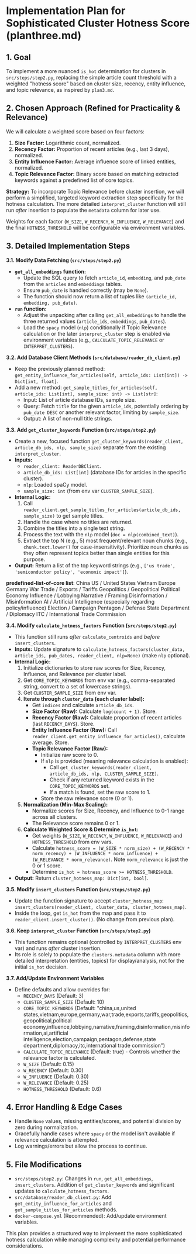 # Implementation Plan for Sophisticated Cluster Hotness Score (planthree.md)

## 1. Goal

To implement a more nuanced `is_hot` determination for clusters in `src/steps/step2.py`, replacing the simple article count threshold with a weighted "hotness score" based on cluster size, recency, entity influence, and topic relevance, as inspired by `plan3.md`.

## 2. Chosen Approach (Refined for Practicality & Relevance)

We will calculate a weighted score based on four factors:

1.  **Size Factor:** Logarithmic count, normalized.
2.  **Recency Factor:** Proportion of recent articles (e.g., last 3 days), normalized.
3.  **Entity Influence Factor:** Average influence score of linked entities, normalized.
4.  **Topic Relevance Factor:** Binary score based on matching extracted keywords against a predefined list of core topics.

**Strategy:** To incorporate Topic Relevance before cluster insertion, we will perform a simplified, targeted keyword extraction step specifically for the hotness calculation. The more detailed `interpret_cluster` function will still run _after_ insertion to populate the `metadata` column for later use.

Weights for each factor (`W_SIZE`, `W_RECENCY`, `W_INFLUENCE`, `W_RELEVANCE`) and the final `HOTNESS_THRESHOLD` will be configurable via environment variables.

## 3. Detailed Implementation Steps

**3.1. Modify Data Fetching (`src/steps/step2.py`)**

- **`get_all_embeddings` function:**
  - Update the SQL query to fetch `article_id`, `embedding`, and `pub_date` from the `articles` and `embeddings` tables.
  - Ensure `pub_date` is handled correctly (may be `None`).
  - The function should now return a list of tuples like `(article_id, embedding, pub_date)`.
- **`run` function:**
  - Adjust the unpacking after calling `get_all_embeddings` to handle the three returned values (`article_ids`, `embeddings`, `pub_dates`).
  - Load the `spacy` model (`nlp`) conditionally if Topic Relevance calculation or the later `interpret_cluster` step is enabled via environment variables (e.g., `CALCULATE_TOPIC_RELEVANCE` or `INTERPRET_CLUSTERS`).

**3.2. Add Database Client Methods (`src/database/reader_db_client.py`)**

- Keep the previously planned method: `get_entity_influence_for_articles(self, article_ids: List[int]) -> Dict[int, float]`.
- Add a new method: `get_sample_titles_for_articles(self, article_ids: List[int], sample_size: int) -> List[str]`:
  - Input: List of article database IDs, sample size.
  - Query: Fetch `title` for the given `article_ids`, potentially ordering by `pub_date DESC` or another relevant factor, limiting by `sample_size`.
  - Output: A list of non-null title strings.

**3.3. Add `get_cluster_keywords` Function (`src/steps/step2.py`)**

- Create a new, focused function `get_cluster_keywords(reader_client, article_db_ids, nlp, sample_size)` separate from the existing `interpret_cluster`.
- **Inputs:**
  - `reader_client: ReaderDBClient`.
  - `article_db_ids: List[int]` (database IDs for articles in the specific cluster).
  - `nlp`: Loaded spaCy model.
  - `sample_size: int` (from env var `CLUSTER_SAMPLE_SIZE`).
- **Internal Logic:**
  1. Call `reader_client.get_sample_titles_for_articles(article_db_ids, sample_size)` to get sample titles.
  2. Handle the case where no titles are returned.
  3. Combine the titles into a single text string.
  4. Process the text with the `nlp` model (`doc = nlp(combined_text)`).
  5. Extract the top N (e.g., 5) most frequent/relevant noun chunks (e.g., `chunk.text.lower()` for case-insensitivity). Prioritize noun chunks as they often represent topics better than single entities for this purpose.
- **Output:** Return a list of the top keyword strings (e.g., `['us trade', 'semiconductor policy', 'economic impact']`).

**predefined-list-of-core list**:
China
US / United States
Vietnam
Europe
Germany
War
Trade / Exports / Tariffs
Geopolitics / Geopolitical
Political Economy
Influence / Lobbying
Narrative / Framing
Disinformation / Misinformation
AI / Artificial Intelligence (especially regarding policy/influence)
Election / Campaign
Pentagon / Defense
State Department / Diplomacy
ITC / International Trade Commission

**3.4. Modify `calculate_hotness_factors` Function (`src/steps/step2.py`)**

- This function still runs _after_ `calculate_centroids` and _before_ `insert_clusters`.
- **Inputs:** Update signature to `calculate_hotness_factors(cluster_data, article_ids, pub_dates, reader_client, nlp=None)` (make `nlp` optional).
- **Internal Logic:**
  1. Initialize dictionaries to store raw scores for Size, Recency, Influence, and Relevance per cluster label.
  2. Get `CORE_TOPIC_KEYWORDS` from env var (e.g., comma-separated string, convert to a set of lowercase strings).
  3. Get `CLUSTER_SAMPLE_SIZE` from env var.
  4. **Iterate through `cluster_data` (each cluster label):**
     - Get `indices` and calculate `article_db_ids`.
     - **Size Factor (Raw):** Calculate `log(count + 1)`. Store.
     - **Recency Factor (Raw):** Calculate proportion of recent articles (last `RECENCY_DAYS`). Store.
     - **Entity Influence Factor (Raw):** Call `reader_client.get_entity_influence_for_articles()`, calculate average. Store.
     - **Topic Relevance Factor (Raw):**
       - Initialize raw score to 0.
       - If `nlp` is provided (meaning relevance calculation is enabled):
         - Call `get_cluster_keywords(reader_client, article_db_ids, nlp, CLUSTER_SAMPLE_SIZE)`.
         - Check if any returned keyword exists in the `CORE_TOPIC_KEYWORDS` set.
         - If a match is found, set the raw score to 1.
       - Store the raw relevance score (0 or 1).
  5. **Normalization (Min-Max Scaling):**
     - Normalize scores for Size, Recency, and Influence to 0-1 range across all clusters.
     - The Relevance score remains 0 or 1.
  6. **Calculate Weighted Score & Determine `is_hot`:**
     - Get weights (`W_SIZE`, `W_RECENCY`, `W_INFLUENCE`, `W_RELEVANCE`) and `HOTNESS_THRESHOLD` from env vars.
     - Calculate `hotness_score = (W_SIZE * norm_size) + (W_RECENCY * norm_recency) + (W_INFLUENCE * norm_influence) + (W_RELEVANCE * norm_relevance)`. Note `norm_relevance` is just the 0 or 1 score.
     - Determine `is_hot = hotness_score >= HOTNESS_THRESHOLD`.
- **Output:** Return `cluster_hotness_map: Dict[int, bool]`.

**3.5. Modify `insert_clusters` Function (`src/steps/step2.py`)**

- Update the function signature to accept `cluster_hotness_map`: `insert_clusters(reader_client, cluster_data, cluster_hotness_map)`.
- Inside the loop, get `is_hot` from the map and pass it to `reader_client.insert_cluster()`. (No change from previous plan).

**3.6. Keep `interpret_cluster` Function (`src/steps/step2.py`)**

- This function remains optional (controlled by `INTERPRET_CLUSTERS` env var) and runs _after_ cluster insertion.
- Its role is solely to populate the `clusters.metadata` column with more detailed interpretation (entities, topics) for display/analysis, not for the initial `is_hot` decision.

**3.7. Add/Update Environment Variables**

- Define defaults and allow overrides for:
  - `RECENCY_DAYS` (Default: 3)
  - `CLUSTER_SAMPLE_SIZE` (Default: 10)
  - `CORE_TOPIC_KEYWORDS` (Default: "china,us,united states,vietnam,europe,germany,war,trade,exports,tariffs,geopolitics,geopolitical,political economy,influence,lobbying,narrative,framing,disinformation,misinformation,ai,artificial intelligence,election,campaign,pentagon,defense,state department,diplomacy,itc,international trade commission")
  - `CALCULATE_TOPIC_RELEVANCE` (Default: true) - Controls whether the relevance factor is calculated.
  - `W_SIZE` (Default: 0.15)
  - `W_RECENCY` (Default: 0.30)
  - `W_INFLUENCE` (Default: 0.30)
  - `W_RELEVANCE` (Default: 0.25)
  - `HOTNESS_THRESHOLD` (Default: 0.6)

## 4. Error Handling & Edge Cases

- Handle `None` values, missing entities/scores, and potential division by zero during normalization.
- Gracefully handle cases where `spacy` or the model isn't available if relevance calculation is attempted.
- Log warnings/errors but allow the process to continue.

## 5. File Modifications

- `src/steps/step2.py`: Changes in `run`, `get_all_embeddings`, `insert_clusters`. Addition of `get_cluster_keywords` and significant updates to `calculate_hotness_factors`.
- `src/database/reader_db_client.py`: Add `get_entity_influence_for_articles` and `get_sample_titles_for_articles` methods.
- `docker-compose.yml` (Recommended): Add/update environment variables.

This plan provides a structured way to implement the more sophisticated hotness calculation while managing complexity and potential performance considerations.
